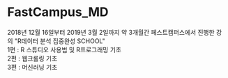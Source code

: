 # FastCampus_MD
2018년 12월 16일부터 2019년 3월 2일까지 약 3개월간 페스트캠퍼스에서 진행한 강의 "R데이터 분석 집중완성 SCHOOL"<br>
1편 : R 스튜디오 사용법 및 R프로그래밍 기초<br>
2편 : 웹크롤링 기초<br>
3편 : 머신러닝 기초<br>

